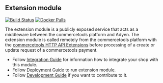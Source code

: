 ## Extension module
[![Build Status](https://travis-ci.org/commercetools/commercetools-adyen-integration.svg?branch=master)](https://travis-ci.org/commercetools/commercetools-adyen-integration) [![Docker Pulls](https://img.shields.io/docker/pulls/commercetools/commercetools-adyen-integration-extension)](https://hub.docker.com/r/commercetools/commercetools-adyen-integration-extension)

The extension module is a publicly exposed service that acts as a middleware between the commercetools platform and Adyen. 
The extension module is called remotely from the commercetools platform with the [commercetools HTTP API Extensions](https://docs.commercetools.com/http-api-projects-api-extensions) 
before processing of a create or update request of a commercetools payment.

- Follow [Integration Guide](./docs/WebComponentsIntegrationGuide.md) for information how to integrate your shop with this module.
- Follow [Deployment Guide](./docs/DeploymentGuide.md) to run extension module.
- Follow [Development Guide](./docs/DevelopmentGuide.md) if you want to contribute to it.
